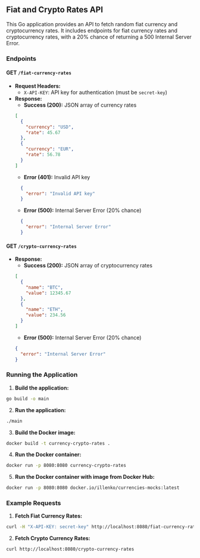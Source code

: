 ## Fiat and Crypto Rates API

This Go application provides an API to fetch random fiat currency and cryptocurrency rates. It includes endpoints for
fiat currency rates and cryptocurrency rates, with a 20% chance of returning a 500 Internal Server Error.

### Endpoints

#### GET `/fiat-currency-rates`

- **Request Headers:**
    - `X-API-KEY`: API key for authentication (must be `secret-key`)
- **Response:**
    - **Success (200):** JSON array of currency rates
    ```json
    [
      {
        "currency": "USD",
        "rate": 45.67
      },
      {
        "currency": "EUR",
        "rate": 56.78
      }
    ]
  ```
    - **Error (401):** Invalid API key
  ```json
    {
      "error": "Invalid API key"
    }
    ```
    - **Error (500):** Internal Server Error (20% chance)
  ```json
    {
      "error": "Internal Server Error"
    }
    ```

#### GET `/crypto-currency-rates`

- **Response:**
    - **Success (200):** JSON array of cryptocurrency rates
    ```json
    [
      {
        "name": "BTC",
        "value": 12345.67
      },
      {
        "name": "ETH",
        "value": 234.56
      }
    ]
    ```
    - **Error (500):** Internal Server Error (20% chance)
    ```json
    {
      "error": "Internal Server Error"
    }
    ```

### Running the Application

1. **Build the application:**

```sh
go build -o main
```

2. **Run the application:**

```sh 
./main 
```

3. **Build the Docker image:**

```sh
docker build -t currency-crypto-rates .
```

4. **Run the Docker container:**

```sh
docker run -p 8080:8080 currency-crypto-rates
```

5. **Run the Docker container with image from Docker Hub:**

```sh
docker run -p 8080:8080 docker.io/illenko/currencies-mocks:latest
```

### Example Requests

1. **Fetch Fiat Currency Rates:**

```sh
curl -H "X-API-KEY: secret-key" http://localhost:8080/fiat-currency-rates
```

2. **Fetch Crypto Currency Rates:**

 ```sh
curl http://localhost:8080/crypto-currency-rates
```
